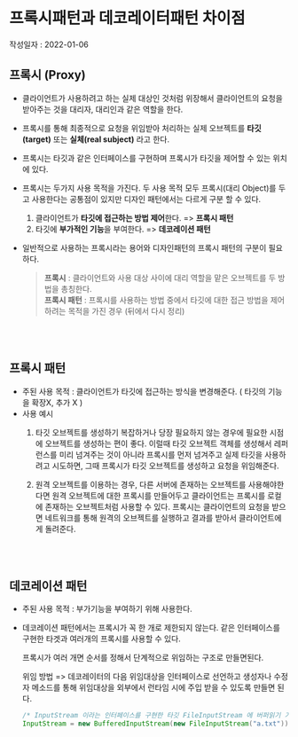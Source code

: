# 프록시패턴과 데코레이터패턴 차이점

작성일자 : 2022-01-06



## 프록시 (Proxy)

- 클라이언트가 사용하려고 하는 실제 대상인 것처럼 위장해서 클라이언트의 요청을 받아주는 것을 대리자, 대리인과 같은 역할을 한다.
- 프록시를 통해 최종적으로 요청을 위임받아 처리하는 실제 오브젝트를 **타깃(target)** 또는 **실체(real subject)** 라고 한다.
- 프록시는 타깃과 같은 인터페이스를 구현하며 프록시가 타깃을 제어할 수 있는 위치에 있다.
- 프록시는 두가지 사용 목적을 가진다. 두 사용 목적 모두 프록시(대리 Object)를 두고 사용한다는 공통점이 있지만 디자인 패턴에서는 다르게 구분 할 수 있다.
  1. 클라이언트가 **타깃에 접근하는 방법 제어**한다. => **프록시 패턴**
  2. 타깃에 **부가적인 기능**을 부여한다. => **데코레이션 패턴**
     
     

- 일반적으로 사용하는 프록시라는 용어와 디자인패턴의 프록시 패턴의 구분이 필요하다.

  > **프록시** : 클라이언트와 사용 대상 사이에 대리 역할을 맡은 오브젝트를 두 방법을 총칭한다.
  > <br>
  > **프록시 패턴** : 프록시를 사용하는 방법 중에서 타깃에 대한 접근 방법을 제어하려는 목적을 가진 경우 (뒤에서 다시 정리)



<br><br>

## 프록시 패턴

- 주된 사용 목적 : 클라이언트가 타깃에 접근하는 방식을 변경해준다. ( 타깃의 기능을 확장X, 추가 X )
- 사용 예시
  1. 타깃 오브젝트를 생성하기 복잡하거나 당장 필요하지 않는 경우에 필요한 시점에 오브젝트를 생성하는 편이 좋다.
     이럴때 타깃 오브젝트 객체를 생성해서 레퍼런스를 미리 넘겨주는 것이 아니라 프록시를 먼저 넘겨주고 실제 타깃을 사용하려고 시도하면, 그때 프록시가 타깃 오브젝트를 생성하고 요청을 위임해준다.

  2. 원격 오브젝트를 이용하는 경우, 다른 서버에 존재하는 오브젝트를 사용해야한다면 원격 오브젝트에 대한 프록시를 만들어두고 클라이언트는 프록시를 로컬에 존재하는 오브젝트처럼 사용할 수 있다. 프록시는 클라이언트의 요청을 받으면 네트워크를 통해 원격의 오브젝트를 실행하고 결과를 받아서 클라이언트에게 돌려준다.



<br><br>

## 데코레이션 패턴

- 주된 사용 목적 : 부가기능을 부여하기 위해 사용한다.

- 데코레이션 패턴에서는 프록시가 꼭 한 개로 제한되지 않는다. 같은 인터페이스를 구현한 타겟과 여러개의 프록시를 사용할 수 있다.

  프록시가 여러 개면 순서를 정해서 단계적으로 위임하는 구조로 만들면된다.

  위임 방법 => 데코레이터의 다음 위임대상을 인터페이스로 선언하고 생성자나 수정자 메소드를 통해 위임대상을 외부에서 런타임 시에 주입 받을 수 있도록 만들면 된다.

  

  ```java
  /* InputStream 이라는 인터페이스를 구현한 타깃 FileInputStream 에 버퍼읽기 기능을 제공하는 BufferedInputStream 라는 데코레이터 적용 */
  InputStream = new BufferedInputStream(new FileInputStream("a.txt"));
  
  ```




